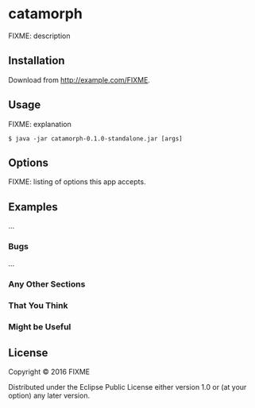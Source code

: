 # catamorph

FIXME: description

## Installation

Download from http://example.com/FIXME.

## Usage

FIXME: explanation

    $ java -jar catamorph-0.1.0-standalone.jar [args]

## Options

FIXME: listing of options this app accepts.

## Examples

...

### Bugs

...

### Any Other Sections
### That You Think
### Might be Useful

## License

Copyright © 2016 FIXME

Distributed under the Eclipse Public License either version 1.0 or (at
your option) any later version.
